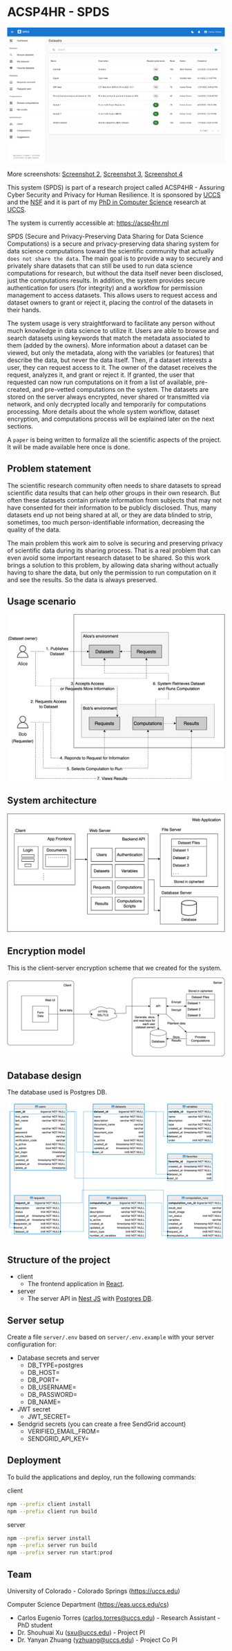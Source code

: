 # ACSP4HR - SPDS

![SPDS_01](images/spds_01.png)

More screenshots: [Screenshot 2](images/spds_02.png), [Screenshot 3](images/spds_03.png), [Screenshot 4](images/spds_04.png)

This system (SPDS) is part of a research project called ACSP4HR - Assuring Cyber Security and Privacy for Human Resilience. It is sponsored by [UCCS](https://uccs.edu) and the [NSF](https://www.nsf.gov/) and it is part of my [PhD in Computer Science](https://eas.uccs.edu/cs/academics/graduate-programs/phd-in-engineering-concentration-in-computer-science) research at [UCCS](https://uccs.edu).

The system is currently accessible at: <https://acsp4hr.ml>

SPDS (Secure and Privacy-Preserving Data Sharing for Data Science Computations) is a secure and privacy-preserving data sharing system for data science computations toward the scientific community that actually `does not share the data`. The main goal is to provide a way to securely and privately share datasets that can still be used to run data science computations for research, but without the data itself never been disclosed, just the computations results.
In addition, the system provides secure authentication for users (for integrity) and a workflow for permission management to access datasets. This allows users to request access and dataset owners to grant or reject it, placing the control of the datasets in their hands.

The system usage is very straightforward to facilitate any person without much knowledge in data science to utilize it. Users are able to browse and search datasets using keywords that match the metadata associated to them (added by the owners). More information about a dataset can be viewed, but only the metadata, along with the variables (or features) that describe the data, but never the data itself. Then, if a dataset interests a user, they can request access to it. The owner of the dataset receives the request, analyzes it, and grant or reject it. If granted, the user that requested can now run computations on it from a list of available, pre-created, and pre-vetted computations on the system. The datasets are stored on the server always encrypted, never shared or transmitted via network, and only decrypted locally and temporarily for computations processing. More details about the whole system workflow, dataset encryption, and computations process will be explained later on the next sections.

A `paper` is being written to formalize all the scientific aspects of the project. It will be made available here once is done.
## Problem statement

The scientific research community often needs to share datasets to spread scientific data results that can help other groups in their own research. But often these datasets contain private information from subjects that may not have consented for their information to be publicly disclosed. Thus, many datasets end up not being shared at all, or they are data blinded to strip, sometimes, too much person-identifiable information, decreasing the quality of the data.

The main problem this work aim to solve is securing and preserving privacy of scientific data during its sharing process. That is a real problem that can even avoid some important research dataset to be shared. So this work brings a solution to this problem, by allowing data sharing without actually having to share the data, but only the permission to run computation on it and see the results. So the data is always preserved.

## Usage scenario

![SPDS_USAGE](images/Scenario_1_v3.png)
## System architecture

![SPDS_ARCH](images/System_Architecture_v6.png)

## Encryption model

This is the client-server encryption scheme that we created for the system.

![SPDS_MODEL](images/Client_Server_Encryption_v2.png)

## Database design

The database used is Postgres DB.

![SPDS_DB](images/database_design_v3.png)

## Structure of the project

- client
  - The frontend application in [React](https://react.dev).
- server
  - The server API in [Nest JS](https://nestjs.com) with [Postgres DB](https://www.postgresql.org).

## Server setup

Create a file `server/.env` based on `server/.env.example` with your server configuration for:

- Database secrets and server
  - DB_TYPE=postgres
  - DB_HOST=
  - DB_PORT=
  - DB_USERNAME=
  - DB_PASSWORD=
  - DB_NAME=
- JWT secret
  - JWT_SECRET=
- Sendgrid secrets (you can create a free SendGrid account)
  - VERIFIED_EMAIL_FROM=
  - SENDGRID_API_KEY=

## Deployment

To build the applications and deploy, run the following commands:

client

```sh
npm --prefix client install
npm --prefix client run build
```

server

```sh
npm --prefix server install
npm --prefix server run build
npm --prefix server run start:prod
```

## Team

University of Colorado - Colorado Springs (<https://uccs.edu>)

Computer Science Department (<https://eas.uccs.edu/cs>)

- Carlos Eugenio Torres (<carlos.torres@uccs.edu>) - Research Assistant - PhD student
- Dr. Shouhuai Xu (<sxu@uccs.edu>) - Project PI
- Dr. Yanyan Zhuang (<yzhuang@uccs.edu>) - Project Co PI

